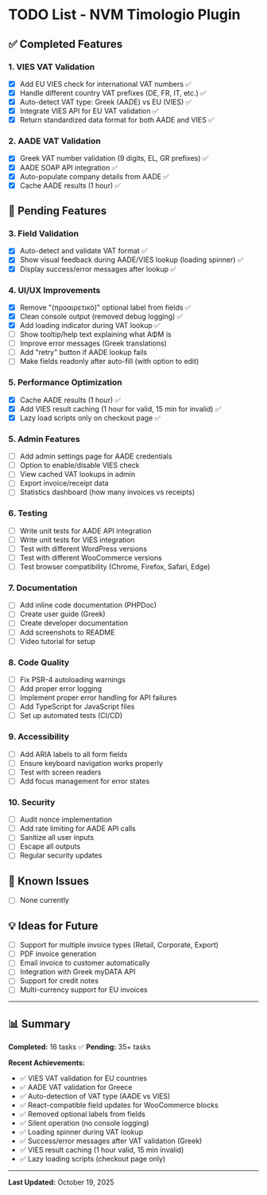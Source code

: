 # TODO List - NVM Timologio Plugin

## ✅ Completed Features

### 1. VIES VAT Validation

- [x] Add EU VIES check for international VAT numbers ✅
- [x] Handle different country VAT prefixes (DE, FR, IT, etc.) ✅
- [x] Auto-detect VAT type: Greek (AADE) vs EU (VIES) ✅
- [x] Integrate VIES API for EU VAT validation ✅
- [x] Return standardized data format for both AADE and VIES ✅

### 2. AADE VAT Validation

- [x] Greek VAT number validation (9 digits, EL, GR prefixes) ✅
- [x] AADE SOAP API integration ✅
- [x] Auto-populate company details from AADE ✅
- [x] Cache AADE results (1 hour) ✅

## 🔄 Pending Features

### 3. Field Validation

- [x] Auto-detect and validate VAT format ✅
- [x] Show visual feedback during AADE/VIES lookup (loading spinner) ✅
- [x] Display success/error messages after lookup ✅

### 4. UI/UX Improvements

- [x] Remove "(προαιρετικό)" optional label from fields ✅
- [x] Clean console output (removed debug logging) ✅
- [x] Add loading indicator during VAT lookup ✅
- [ ] Show tooltip/help text explaining what ΑΦΜ is
- [ ] Improve error messages (Greek translations)
- [ ] Add "retry" button if AADE lookup fails
- [ ] Make fields readonly after auto-fill (with option to edit)

### 5. Performance Optimization

- [x] Cache AADE results (1 hour) ✅
- [x] Add VIES result caching (1 hour for valid, 15 min for invalid) ✅
- [x] Lazy load scripts only on checkout page ✅

### 5. Admin Features

- [ ] Add admin settings page for AADE credentials
- [ ] Option to enable/disable VIES check
- [ ] View cached VAT lookups in admin
- [ ] Export invoice/receipt data
- [ ] Statistics dashboard (how many invoices vs receipts)

### 6. Testing

- [ ] Write unit tests for AADE API integration
- [ ] Write unit tests for VIES integration
- [ ] Test with different WordPress versions
- [ ] Test with different WooCommerce versions
- [ ] Test browser compatibility (Chrome, Firefox, Safari, Edge)

### 7. Documentation

- [ ] Add inline code documentation (PHPDoc)
- [ ] Create user guide (Greek)
- [ ] Create developer documentation
- [ ] Add screenshots to README
- [ ] Video tutorial for setup

### 8. Code Quality

- [ ] Fix PSR-4 autoloading warnings
- [ ] Add proper error logging
- [ ] Implement proper error handling for API failures
- [ ] Add TypeScript for JavaScript files
- [ ] Set up automated tests (CI/CD)

### 9. Accessibility

- [ ] Add ARIA labels to all form fields
- [ ] Ensure keyboard navigation works properly
- [ ] Test with screen readers
- [ ] Add focus management for error states

### 10. Security

- [ ] Audit nonce implementation
- [ ] Add rate limiting for AADE API calls
- [ ] Sanitize all user inputs
- [ ] Escape all outputs
- [ ] Regular security updates

## 🐛 Known Issues

- [ ] None currently

## 💡 Ideas for Future

- [ ] Support for multiple invoice types (Retail, Corporate, Export)
- [ ] PDF invoice generation
- [ ] Email invoice to customer automatically
- [ ] Integration with Greek myDATA API
- [ ] Support for credit notes
- [ ] Multi-currency support for EU invoices

---

## 📊 **Summary**

**Completed:** 16 tasks ✅
**Pending:** 35+ tasks

**Recent Achievements:**

- ✅ VIES VAT validation for EU countries
- ✅ AADE VAT validation for Greece
- ✅ Auto-detection of VAT type (AADE vs VIES)
- ✅ React-compatible field updates for WooCommerce blocks
- ✅ Removed optional labels from fields
- ✅ Silent operation (no console logging)
- ✅ Loading spinner during VAT lookup
- ✅ Success/error messages after VAT validation (Greek)
- ✅ VIES result caching (1 hour valid, 15 min invalid)
- ✅ Lazy loading scripts (checkout page only)

---

**Last Updated:** October 19, 2025
